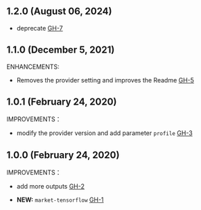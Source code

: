 ## 1.2.0 (August 06, 2024)

- deprecate [GH-7](https://github.com/alibabacloud-automation/terraform-alicloud-market-tensorflow/pull/7)

## 1.1.0 (December 5, 2021)

ENHANCEMENTS:

- Removes the provider setting and improves the Readme [GH-5]( https://github.com/terraform-alicloud-modules/terraform-alicloud-market-tensorflow/pull/5)

## 1.0.1 (February 24, 2020)

IMPROVEMENTS：

- modify the provider version and add parameter `profile` [GH-3]( https://github.com/terraform-alicloud-modules/terraform-alicloud-market-tensorflow/pull/3)

## 1.0.0 (February 24, 2020)

IMPROVEMENTS：

- add more outputs [GH-2]( https://github.com/terraform-alicloud-modules/terraform-alicloud-market-tensorflow/pull/2)

- **NEW:** `market-tensorflow` [GH-1]( https://github.com/terraform-alicloud-modules/terraform-alicloud-market-tensorflow/pull/1)
